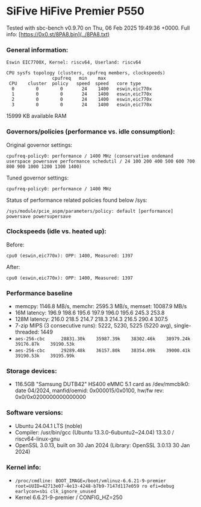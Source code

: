 # SiFive HiFive Premier P550

Tested with sbc-bench v0.9.70 on Thu, 06 Feb 2025 19:49:36 +0000. Full info: [https://0x0.st/8PA8.bin](../8PA8.txt)

### General information:

    Eswin EIC7700X, Kernel: riscv64, Userland: riscv64
    
    CPU sysfs topology (clusters, cpufreq members, clockspeeds)
                     cpufreq   min    max
     CPU    cluster  policy   speed  speed   core type
      0        0        0       24    1400   eswin,eic770x
      1        0        0       24    1400   eswin,eic770x
      2        0        0       24    1400   eswin,eic770x
      3        0        0       24    1400   eswin,eic770x

15999 KB available RAM

### Governors/policies (performance vs. idle consumption):

Original governor settings:

    cpufreq-policy0: performance / 1400 MHz (conservative ondemand userspace powersave performance schedutil / 24 100 200 400 500 600 700 800 900 1000 1200 1300 1400)

Tuned governor settings:

    cpufreq-policy0: performance / 1400 MHz

Status of performance related policies found below /sys:

    /sys/module/pcie_aspm/parameters/policy: default [performance] powersave powersupersave

### Clockspeeds (idle vs. heated up):

Before:

    cpu0 (eswin,eic770x): OPP: 1400, Measured: 1397 

After:

    cpu0 (eswin,eic770x): OPP: 1400, Measured: 1397 

### Performance baseline

  * memcpy: 1146.8 MB/s, memchr: 2595.3 MB/s, memset: 10087.9 MB/s
  * 16M latency: 196.9 198.6 195.6 197.9 196.0 195.6 245.3 253.8 
  * 128M latency: 216.0 218.5 214.7 218.3 214.3 216.5 290.4 307.5 
  * 7-zip MIPS (3 consecutive runs): 5222, 5230, 5225 (5220 avg), single-threaded: 1449
  * `aes-256-cbc      28831.30k    35987.39k    38302.46k    38979.24k    39176.87k    39190.53k`
  * `aes-256-cbc      29289.48k    36157.80k    38354.09k    39000.41k    39190.53k    39195.99k`

### Storage devices:

  * 116.5GB "Samsung DUTB42" HS400 eMMC 5.1 card as /dev/mmcblk0: date 04/2024, manfid/oemid: 0x000015/0x0100, hw/fw rev: 0x0/0x0200000000000000

### Software versions:

  * Ubuntu 24.04.1 LTS (noble)
  * Compiler: /usr/bin/gcc (Ubuntu 13.3.0-6ubuntu2~24.04) 13.3.0 / riscv64-linux-gnu
  * OpenSSL 3.0.13, built on 30 Jan 2024 (Library: OpenSSL 3.0.13 30 Jan 2024)    

### Kernel info:

  * `/proc/cmdline: BOOT_IMAGE=/boot/vmlinuz-6.6.21-9-premier root=UUID=42713e07-4e13-4248-b7b9-7147d117e059 ro efi=debug earlycon=sbi clk_ignore_unused`
  * Kernel 6.6.21-9-premier / CONFIG_HZ=250